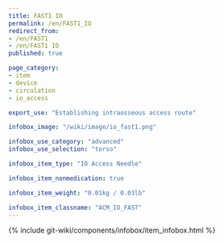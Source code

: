 ```yaml
---
title: FAST1 IO
permalink: /en/FAST1_IO
redirect_from:
- /en/FAST1
- /en/FAST1 IO
published: true

page_category:
- item
- device
- circulation
- io_access

export_use: "Establishing intraosseous access route"

infobox_image: "/wiki/image/io_fast1.png"

infobox_use_category: "advanced"
infobox_use_selection: "torso"

infobox_item_type: "IO Access Needle"

infobox_item_nonmedication: true

infobox_item_weight: "0.01kg / 0.03lb"

infobox_item_classname: "ACM_IO_FAST"
---
```


{% include git-wiki/components/infobox/item_infobox.html %}
